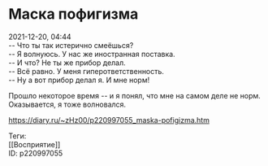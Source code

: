 Маска пофигизма
================

   
 2021-12-20, 04:44   
  -- Что ты так истерично смеёшься?   
 -- Я волнуюсь. У нас же иностранная поставка.   
 -- И что? Не ты же прибор делал.   
 -- Всё равно. У меня гиперответственность.   
 -- Ну а вот прибор делал я. И мне норм!   
   
 Прошло некоторое время -- и я понял, что мне на самом деле не норм. Оказывается, я тоже волновался.   
    
 <https://diary.ru/~zHz00/p220997055_maska-pofigizma.htm>   
   
 Теги:   
 [[Восприятие]]   
 ID: p220997055